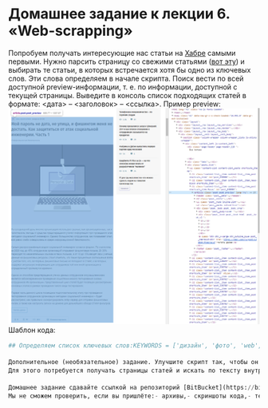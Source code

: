 # Домашнее задание к лекции 6. «Web-scrapping»

Попробуем получать интересующие нас статьи на [Хабре](https://habr.com) самыми первыми.
Нужно парсить страницу со свежими статьями ([вот эту](https://habr.com/ru/all/)) и выбирать те статьи, в которых встречается хотя бы одно из ключевых слов. 
Эти слова определяем в начале скрипта. Поиск вести по всей доступной preview-информации, т. е. по  информации, доступной с текущей страницы.
Выведите в консоль список подходящих статей в формате: <дата> – <заголовок> – <ссылка>.
Пример preview: ![](preview.png)
Шаблон кода:
```python
## Определяем список ключевых слов:KEYWORDS = ['дизайн', 'фото', 'web', 'python']## Ваш код```---## 

Дополнительное (необязательное) задание. Улучшите скрипт так, чтобы он анализировал не только preview-информацию статьи, но и весь текст статьи целиком.
Для этого потребуется получать страницы статей и искать по тексту внутри этой страницы.---

Домашнее задание сдавайте ссылкой на репозиторий [BitBucket](https://bitbucket.org/) или [GitHub](https://github.com/).
Мы не сможем проверить, если вы пришлёте:- архивы,- скриншоты кода,- теоретический рассказ о возникших проблемах.
